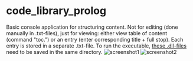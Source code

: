 # code_library_prolog
Basic console application for structuring content. Not for editing (done manually in .txt-files), just for viewing: either view table of content (command "toc.") or an entry (enter corresponding title + full stop). Each entry is stored in a separate .txt-file. To run the executable, <a href="http://www.swi-prolog.org/FAQ/WinExe.html">these .dll-files</a> need to be saved in the same directory.
![screenshot1](https://user-images.githubusercontent.com/26798159/34045550-abed5cc2-e1a9-11e7-87f2-a3dc5bc043a4.JPG)
![screenshot2](https://user-images.githubusercontent.com/26798159/34045551-af792c54-e1a9-11e7-9061-e4456202f3fa.JPG)
